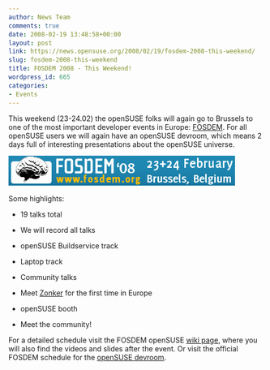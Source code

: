 ```yaml
---
author: News Team
comments: true
date: 2008-02-19 13:48:58+00:00
layout: post
link: https://news.opensuse.org/2008/02/19/fosdem-2008-this-weekend/
slug: fosdem-2008-this-weekend
title: FOSDEM 2008 - This Weekend!
wordpress_id: 665
categories:
- Events
---
```


This weekend (23-24.02) the openSUSE folks will again go to Brussels to one of the most important developer events in Europe:  [FOSDEM](http://www.fosdem.org/2008/).
For all openSUSE users we will again have an openSUSE devroom, which means 2 days full of interesting presentations about the openSUSE universe.



[![FOSDEM](/wp-content/uploads/2008/02/static.jpeg)](http://fosdem.org)



Some highlights:



	
  * 19 talks total

	
  * We will record all talks

	
  * openSUSE Buildservice track

	
  * Laptop track

	
  * Community talks

	
  * Meet [Zonker](http://zonker.opensuse.org/) for the first time in Europe

	
  * openSUSE booth

	
  * Meet the community!




For a detailed schedule visit the FOSDEM openSUSE [wiki page](http://en.opensuse.org/FOSDEM), where you will also find the videos and slides after the event. Or visit the official FOSDEM schedule for the [openSUSE devroom](http://www.fosdem.org/2008/schedule/devroom/opensuse).
